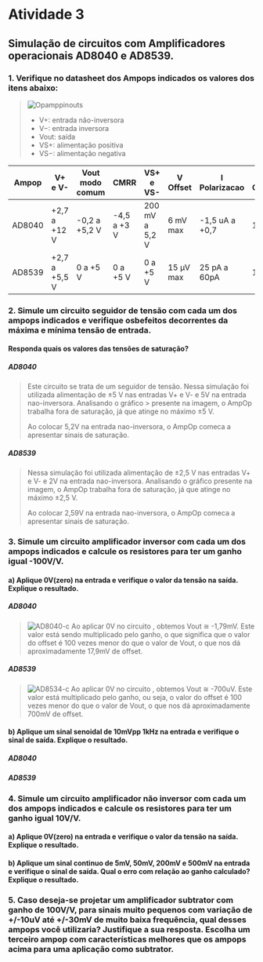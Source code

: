 # Atividade 3
## Simulação de circuitos com Amplificadores operacionais AD8040 e AD8539.
### 1. Verifique no datasheet dos Ampops indicados os valores dos itens abaixo:

>
> ![Opamppinouts](https://user-images.githubusercontent.com/12564754/102247973-6bac1180-3edf-11eb-9dbc-ea5f073403fe.png)
>
> * V+: entrada não-inversora
> * V−: entrada inversora
> * Vout: saída
> * VS+: alimentação positiva
> * VS−: alimentação negativa
>

| Ampop  |    V+ e V-   |  Vout modo comum  | CMRR  | VS+ e VS- | V Offset | I Polarizacao | I Consumo | G Malha aberta | Impedância entrada |
--- | ---  | --- | ---| --- | ---| --- | ---| --- | --- 
| AD8040 |+2,7 a +12 V| -0,2 a +5,2 V| -4,5 a +3 V| 200 mV a 5,2 V  |   6 mV max |-1,5 uA a +0,7   | 1.3 mA  |±4 V |  6 MΩ e 2 pF      |
| AD8539 |  +2,7 a +5,5 V   |   0 a +5 V    | 0 a +5 V    |    0 a +5 V    | 15 µV max  |25 pA a 60pA  | 180 µA  |    +0,1 a +7 V    |       10 KΩ e 300 pF      |
  
### 2. Simule um circuito seguidor de tensão com cada um dos ampops indicados e verifique osbefeitos decorrentes da máxima e mínima tensão de entrada.

#### Responda quais os valores das tensões de saturação?

##### AD8040
> 
> Este circuito se trata de um seguidor de tensão. Nessa simulação foi utilizada alimentação de ±5 V nas entradas V+ e V- e 5V na entrada nao-inversora. Analisando o gráfico > presente na imagem, o AmpOp trabalha fora de saturação, já que atinge no máximo ±5 V. 
> 
> Ao colocar 5,2V na entrada nao-inversora, o AmpOp comeca a apresentar sinais de saturação.

##### AD8539
> 
> Nessa simulação foi utilizada alimentação de ±2,5 V nas entradas V+ e V- e 2V na entrada nao-inversora. Analisando o gráfico  presente na imagem, o AmpOp trabalha fora de saturação, já que atinge no máximo ±2,5 V. 
> 
> Ao colocar 2,59V na entrada nao-inversora, o AmpOp comeca a apresentar sinais de saturação.

### 3. Simule um circuito amplificador inversor com cada um dos ampops indicados e calcule os resistores para ter um ganho igual -100V/V. 

#### a) Aplique 0V(zero) na entrada e verifique o valor da tensão na saída. Explique o resultado.

##### AD8040
> ![AD8040-c](https://user-images.githubusercontent.com/12564754/114077047-c0eca400-987d-11eb-9750-62f6e5fe6eb7.PNG)
> Ao aplicar 0V no circuito , obtemos Vout ≅ -1,79mV. Este valor está sendo multiplicado pelo ganho, o que significa que o valor do offset é 100 vezes menor do que 
> o valor de Vout, o que nos dá aproximadamente 17,9mV de offset. 
##### AD8539
>![AD8534-c](https://user-images.githubusercontent.com/12564754/114077748-83d4e180-987e-11eb-8238-ee726524cc50.PNG)
> Ao aplicar 0V no circuito , obtemos Vout ≅ -700uV. Este valor está multiplicado pelo ganho, ou seja, o valor do offset é 100 vezes menor do que  o valor de Vout,
> o que nos dá aproximadamente 700mV de offset.

#### b) Aplique um sinal senoidal de 10mVpp 1kHz na entrada e verifique o sinal de saída. Explique o resultado.

##### AD8040
> 
>

##### AD8539
>
### 4. Simule um circuito amplificador não inversor com cada um dos ampops indicados e calcule os resistores para ter um ganho igual 10V/V.

#### a) Aplique 0V(zero) na entrada e verifique o valor da tensão na saída. Explique o resultado.
#### b) Aplique um sinal continuo de 5mV, 50mV, 200mV e 500mV na entrada e verifique o sinal de saída. Qual o erro com relação ao ganho calculado? Explique o resultado.

### 5. Caso deseja-se projetar um amplificador subtrator com ganho de 100V/V, para sinais muito pequenos com variação de +/-10uV até +/-30mV de muito baixa frequência, qual desses ampops você utilizaria? Justifique a sua resposta. Escolha um terceiro ampop com características melhores que os ampops acima para uma aplicação como subtrator.
